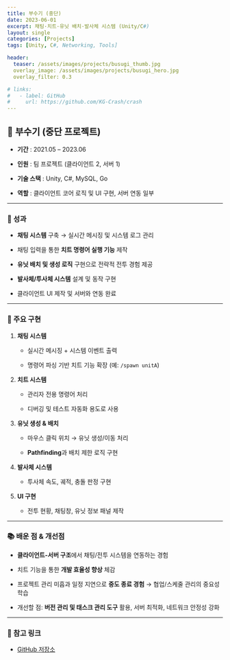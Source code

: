 ```yaml
---
title: 부수기 (중단)
date: 2023-06-01
excerpt: 채팅·치트·유닛 배치·발사체 시스템 (Unity/C#)
layout: single
categories: [Projects]
tags: [Unity, C#, Networking, Tools]

header:
  teaser: /assets/images/projects/busugi_thumb.jpg
  overlay_image: /assets/images/projects/busugi_hero.jpg
  overlay_filter: 0.3

# links:
#   - label: GitHub
#     url: https://github.com/KG-Crash/crash
---
```



## 🔨 부수기 (중단 프로젝트)

- **기간** : 2021.05 – 2023.06
    
- **인원** : 팀 프로젝트 (클라이언트 2, 서버 1)
    
- **기술 스택** : Unity, C#, MySQL, Go
    
- **역할** : 클라이언트 코어 로직 및 UI 구현, 서버 연동 일부
    

---

### 🎯 성과

- **채팅 시스템** 구축 → 실시간 메시징 및 시스템 로그 관리
    
- 채팅 입력을 통한 **치트 명령어 실행 기능** 제작
    
- **유닛 배치 및 생성 로직** 구현으로 전략적 전투 경험 제공
    
- **발사체/투사체 시스템** 설계 및 동작 구현
    
- 클라이언트 UI 제작 및 서버와 연동 완료
    

---

### 🔑 주요 구현

1. **채팅 시스템**
    
    - 실시간 메시징 + 시스템 이벤트 출력
        
    - 명령어 파싱 기반 치트 기능 확장 (예: `/spawn unitA`)
        
2. **치트 시스템**
    
    - 관리자 전용 명령어 처리
        
    - 디버깅 및 테스트 자동화 용도로 사용
        
3. **유닛 생성 & 배치**
    
    - 마우스 클릭 위치 → 유닛 생성/이동 처리
        
    - **Pathfinding**과 배치 제한 로직 구현
        
4. **발사체 시스템**
    
    - 투사체 속도, 궤적, 충돌 판정 구현
        
5. **UI 구현**
    
    - 전투 현황, 채팅창, 유닛 정보 패널 제작
        
        

---

### 📚 배운 점 & 개선점

- **클라이언트-서버 구조**에서 채팅/전투 시스템을 연동하는 경험
    
- 치트 기능을 통한 **개발 효율성 향상** 체감
    
- 프로젝트 관리 미흡과 일정 지연으로 **중도 종료 경험** → 협업/스케줄 관리의 중요성 학습
    
- 개선할 점: **버전 관리 및 태스크 관리 도구** 활용, 서버 최적화, 네트워크 안정성 강화
    

---

### 🔗 참고 링크

- [GitHub 저장소](https://github.com/KG-Crash/crash)